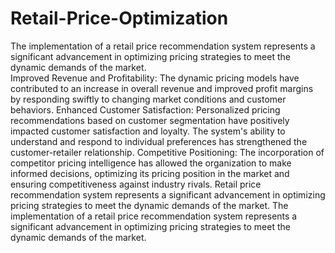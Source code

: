 # Retail-Price-Optimization
The implementation of a retail price recommendation system represents a significant advancement in optimizing pricing strategies to meet the dynamic demands of the market.  
Improved Revenue and Profitability: The dynamic pricing models have contributed to an increase in overall revenue and improved profit margins by responding swiftly to changing market conditions and customer behaviors.
Enhanced Customer Satisfaction: Personalized pricing recommendations based on customer segmentation have positively impacted customer satisfaction and loyalty. The system's ability to understand and respond to individual preferences has strengthened the customer-retailer relationship.
Competitive Positioning: The incorporation of competitor pricing intelligence has allowed the organization to make informed decisions, optimizing its pricing position in the market and ensuring competitiveness against industry rivals.
Retail price recommendation system represents a significant advancement in optimizing pricing strategies to meet the dynamic demands of the market. The implementation of a retail price recommendation system represents a significant advancement in optimizing pricing strategies to meet the dynamic demands of the market. 
